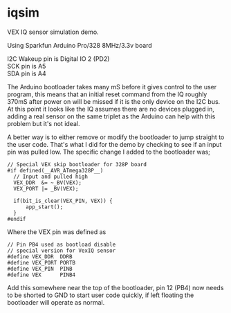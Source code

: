 iqsim
=====

VEX IQ sensor simulation demo.

Using Sparkfun Arduino Pro/328 8MHz/3.3v board

I2C Wakeup pin is Digital IO 2 (PD2)  
SCK pin is A5  
SDA pin is A4  

The Arduino bootloader takes many mS before it gives control to the user program, this means that an initial
reset command from the IQ roughly 370mS after power on will be missed if it is the only device on the I2C bus.
At this point it looks like the IQ assumes there are no devices plugged in, adding a real sensor on the same
triplet as the Arduino can help with this problem but it's not ideal.

A better way is to either remove or modify the bootloader to jump straight to the user code.  That's what I did for the
demo by checking to see if an input pin was pulled low.  The specific change I added to the bootloader was;

    // Special VEX skip bootloader for 328P board
    #if defined(__AVR_ATmega328P__)
      // Input and pulled high
      VEX_DDR  &= ~_BV(VEX);
      VEX_PORT |= _BV(VEX);

      if(bit_is_clear(VEX_PIN, VEX)) {
          app_start();
      }
    #endif


Where the VEX pin was defined as

    // Pin PB4 used as bootload disable  
    // special version for VexIQ sensor  
    #define VEX_DDR  DDRB  
    #define VEX_PORT PORTB   
    #define VEX_PIN  PINB 
    #define VEX      PINB4   

Add this somewhere near the top of the bootloader, pin 12 (PB4) now needs to be shorted to GND to start user code quickly, if left floating the bootloader will operate as normal.
